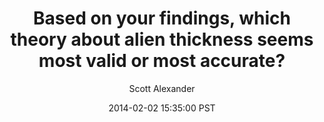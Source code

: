 ---
layout: podcast
title: "Based on your findings, which theory about alien thickness seems most valid or most accurate?"
author: Scott Alexander
description: https://slatestarcodex.com/2014/02/02/based-on-your-findings-which-theory-about-alien-thickness-seems-most-valid-or-most-accurate/
date: 2014-02-02 15:35:00 PST
length: 1613649
duration: 403
guid: based-on-your-findings-which-theory-about-alien-thickness-seems-most-valid-or-most-accurate
---